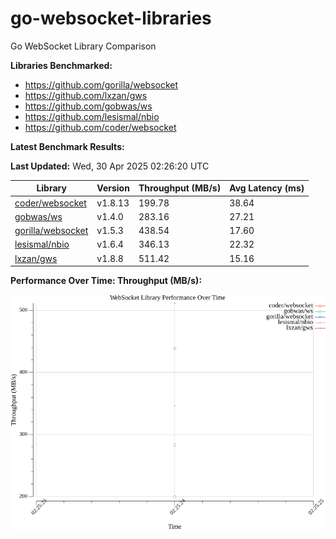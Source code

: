 # go-websocket-libraries

Go WebSocket Library Comparison

**Libraries Benchmarked:**

- https://github.com/gorilla/websocket
- https://github.com/lxzan/gws
- https://github.com/gobwas/ws
- https://github.com/lesismal/nbio
- https://github.com/coder/websocket

**Latest Benchmark Results:**

<!-- BENCHMARK_TABLE_START -->
**Last Updated:** Wed, 30 Apr 2025 02:26:20 UTC

| Library                                         | Version         | Throughput (MB/s) | Avg Latency (ms) |
| ----------------------------------------------- | --------------- | ----------------- | ---------------- |
| [coder/websocket](https://github.com/coder/websocket) | v1.8.13 | 199.78 | 38.64 |
| [gobwas/ws](https://github.com/gobwas/ws) | v1.4.0 | 283.16 | 27.21 |
| [gorilla/websocket](https://github.com/gorilla/websocket) | v1.5.3 | 438.54 | 17.60 |
| [lesismal/nbio](https://github.com/lesismal/nbio) | v1.6.4 | 346.13 | 22.32 |
| [lxzan/gws](https://github.com/lxzan/gws) | v1.8.8 | 511.42 | 15.16 |
<!-- BENCHMARK_TABLE_END -->

**Performance Over Time: Throughput (MB/s):**

![Benchmark Performance Graph](benchmark_performance.png)
